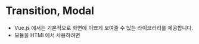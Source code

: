 # Transition, Modal

- Vue.js 에서는 기본적으로 화면에 이쁘게 보여줄 수 있는 라이브러리를 제공합니다.
- 모듈을 HTMl 에서 사용하려면 <script type="text/x-template" id="modal-template"> 를 사용해야 합니다.
- 모달은 특정 페이지 외에도 여러 페이지에 사용될 수 있기 때문에 모듈화를 하여 사용하는 것이 좋습니다.

```html
<script type="text/x-template" id="modal-template">
  <transition name="modal">
    <div class="modal-mask">
      <div class="modal-wrapper">
        <div class="modal-container">

          <div class="modal-header">
            <slot name="header">
              default header
            </slot>
          </div>

          <div class="modal-body">
            <slot name="body">
              default body
            </slot>
          </div>

          <div class="modal-footer">
            <slot name="footer">
              default footer
              <button class="modal-default-button" @click="$emit('close')">
                OK
              </button>
            </slot>
          </div>
        </div>
      </div>
    </div>
  </transition>
</script>
```

## 폴더구조

- components 와 같은 레벨에 common 이라는 폴더를 생성해주고 안에 Modal.vue 파일을 생성해줍니다. 파일 안에 Reference Link 로 이동하여 Html 과 CSS 를 붙여넣기해줍니다.

```html
<!-- commom/Modal.vue -->
<template>
  <transition name="modal">
    <div class="modal-mask">
      <div class="modal-wrapper">
        <div class="modal-container">

          <div class="modal-header">
            <slot name="header">
              default header
            </slot>
          </div>

          <div class="modal-body">
            <slot name="body">
              default body
            </slot>
          </div>

          <div class="modal-footer">
            <slot name="footer">
              default footer
              <button class="modal-default-button" @click="$emit('close')">
                OK
              </button>
            </slot>
          </div>
        </div>
      </div>
    </div>
  </transition>
</template>

<script>
export default {

}
</script>

<style>

.modal-mask {
  position: fixed;
  z-index: 9998;
  top: 0;
  left: 0;
  width: 100%;
  height: 100%;
  background-color: rgba(0, 0, 0, .5);
  display: table;
  transition: opacity .3s ease;
}

.modal-wrapper {
  display: table-cell;
  vertical-align: middle;
}

.modal-container {
  width: 300px;
  margin: 0px auto;
  padding: 20px 30px;
  background-color: #fff;
  border-radius: 2px;
  box-shadow: 0 2px 8px rgba(0, 0, 0, .33);
  transition: all .3s ease;
  font-family: Helvetica, Arial, sans-serif;
}

.modal-header h3 {
  margin-top: 0;
  color: #42b983;
}

.modal-body {
  margin: 20px 0;
}

.modal-default-button {
  float: right;
}

/*
 * The following styles are auto-applied to elements with
 * transition="modal" when their visibility is toggled
 * by Vue.js.
 *
 * You can easily play with the modal transition by editing
 * these styles.
 */

.modal-enter {
  opacity: 0;
}

.modal-leave-active {
  opacity: 0;
}

.modal-enter .modal-container,
.modal-leave-active .modal-container {
  -webkit-transform: scale(1.1);
  transform: scale(1.1);
}
</style>
```

## TodoInput.vue

- common 폴더를 import 하고, 사용하기 위한 코드르 입력합니다.

```html
<Modal v-if="showModal" @close="showModal = false">
    <!--
      you can use custom content here to overwrite
      default content
    -->
    <h3 slot="header">custom header</h3>
  </Modal>
```

## Reference

- [Vue.js Modal](https://kr.vuejs.org/v2/examples/modal.html)